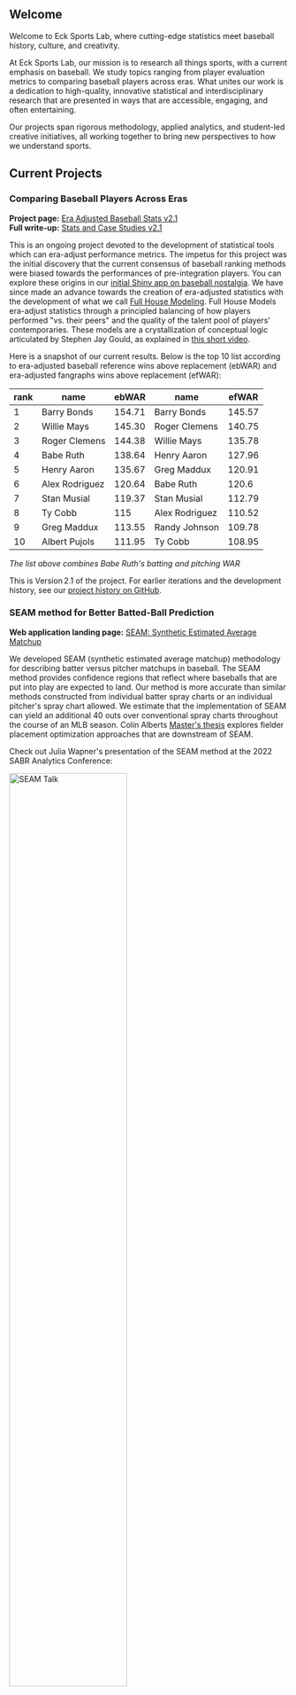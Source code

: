 ## Welcome  

Welcome to Eck Sports Lab, where cutting-edge statistics meet baseball history, culture, and creativity.  

At Eck Sports Lab, our mission is to research all things sports, with a current emphasis on baseball. We study topics ranging from player evaluation metrics to comparing baseball players across eras. What unites our work is a dedication to high-quality, innovative statistical and interdisciplinary research that are presented in ways that are accessible, engaging, and often entertaining.  

Our projects span rigorous methodology, applied analytics, and student-led creative initiatives, all working together to bring new perspectives to how we understand sports.  


## Current Projects 

### Comparing Baseball Players Across Eras

**Project page:** [Era Adjusted Baseball Stats v2.1](https://eckeraadjustment.web.illinois.edu/)  
**Full write‑up:** [Stats and Case Studies v2.1](https://eckeraadjustment.web.illinois.edu/era_adjusted_V2.1.html)

This is an ongoing project devoted to the development of statistical tools which can era-adjust performance metrics. The impetus for this project was the initial discovery that the current consensus of baseball ranking methods were biased towards the performances of pre-integration players. You can explore these origins in our [initial Shiny app on baseball nostalgia](https://deck13.shinyapps.io/challenging_baseball_nostalgia/?_ga=2.63424943.1066016428.1662040173-852280612.1656705949). We have since made an advance towards the creation of era-adjusted statistics with the development of what we call [Full House Modeling](https://projecteuclid.org/journals/annals-of-applied-statistics/volume-19/issue-2/Comparing-baseball-players-across-eras-via-novel-Full-House-Modeling/10.1214/24-AOAS1992.short). Full House Models era-adjust statistics through a principled balancing of how players performed "vs. their peers" and the quality of the talent pool of players' contemporaries. These models are a crystallization of conceptual logic articulated by Stephen Jay Gould, as explained in [this short video](https://www.youtube.com/watch?v=BNM6ait4LOc).

Here is a snapshot of our current results. Below is the top 10 list according to era-adjusted baseball reference wins above replacement (ebWAR) and era-adjusted fangraphs wins above replacement (efWAR):

rank | name | ebWAR | name | efWAR
| -- | ------- | ---- | ------ | ---- |
1  | Barry Bonds	| 154.71 | Barry Bonds	  | 145.57
2  | Willie Mays	| 145.30 | Roger Clemens  | 140.75
3  | Roger Clemens	| 144.38 | Willie Mays	  | 135.78
4  | Babe Ruth		| 138.64 | Henry Aaron	  | 127.96
5  | Henry Aaron	| 135.67 | Greg Maddux	  | 120.91
6  | Alex Rodriguez	| 120.64 | Babe Ruth	  | 120.6
7  | Stan Musial	| 119.37 | Stan Musial	  | 112.79
8  | Ty Cobb		| 115    | Alex Rodriguez | 110.52
9  | Greg Maddux	| 113.55 | Randy Johnson  | 109.78
10 | Albert Pujols	| 111.95 | Ty Cobb	  | 108.95

*The list above combines Babe Ruth's batting and pitching WAR*

This is Version 2.1 of the project. For earlier iterations and the development history, see our [project history on GitHub](https://github.com/ecklab/era-adjustment-app-supplement).


### SEAM method for Better Batted-Ball Prediction

**Web application landing page:** [SEAM: Synthetic Estimated Average Matchup](https://seam.stat.illinois.edu/)

We developed SEAM (synthetic estimated average matchup) methodology for describing batter versus pitcher matchups in baseball. The SEAM method provides confidence regions that reflect where baseballs that are put into play are expected to land. Our method is more accurate than similar methods constructed from individual batter spray charts or an individual pitcher's spray chart allowed. We estimate that the implementation of SEAM can yield an additional 40 outs over conventional spray charts throughout the course of an MLB season. Colin Alberts [Master's thesis](https://github.com/colalb1/SEAM-Fielder-Optimization) explores fielder placement optimization approaches that are downstream of SEAM.

Check out Julia Wapner's presentation of the SEAM method at the 2022 SABR Analytics Conference:

<a href="https://www.youtube.com/watch?v=I4k79lF7O1s&ab_channel=SABRvideos">
  <img src="images/SEAMtalk.png" alt="SEAM Talk" style="width:65%; height:auto;">
</a>


### Teaching Resources

Eck Sports Lab develops open-access materials that connect classroom concepts in statistics to contemporary research problems in sports analytics. These resources are designed to help students and instructors explore modern methods in a tangible, data-driven way.

#### Binomial Distribution: Comparing Baseball Players Across Eras

A teaching vignette that introduces the Binomial distribution using baseball data and connects introductory probability to real-world modeling with [era-adjusted WAR](https://eckeraadjustment.web.illinois.edu/).  This resource includes reproducible R code, data from the [baseball reference](https://www.baseball-reference.com/) and the [fullhouse](https://github.com/DEck13/fullhouse) R package, and visualizations illustrating how simple probability models can reveal systematic bias in historical rankings. **[Read it here](binomial-baseball.html)**

#### Probability Integral Transformation, Order Statistics, and Full House Modeling

A teaching vignette that introduces the core ideas behind Full House Modeling (FHM) and its applications to era-adjusted WAR. This resource builds statistical intuition for the probability integral transform and the distribution of order statistics, showing how these concepts form the foundation of FHM. It includes reproducible R code, visual examples, and data from the [Lahman](https://cran.radicaldevelop.com/web/packages/Lahman/index.html) R package. **[Read it here](https://cran.r-project.org/web/packages/Lahman/vignettes/FHM-primer.html)**


### Featured Student Content

At Eck Sports Lab, our students are creating innovative, public-facing projects that bring our research to wider audiences. From newsletters to YouTube channels to interactive games, here are some highlights:  

#### The Era Curveball

A Substack newsletter by **Idrees Muhammad Kudaimi** featuring player profiles through the lens of era-adjusted baseball statistics obtained via Full House Modeling. It blends rigorous analysis with sharp, entertaining commentary. **[Check it out](https://eracurveball.substack.com/)**

#### DataDugout YouTube Channel

A YouTube channel by **Christopher Ye** that covers baseball broadly, with a current focus on player profiles and storytelling powered by era-adjusted baseball statistics. **[Check it out](https://www.youtube.com/@datadagoat)**

#### 2v2 Baseball Death Match

An R Shiny–based retro arcade simulation video game by **Logan Blancett**, originally inspired by a STAT 430 group project led by Aidan Glickman. The game simulates 7-inning matchups where two teams of a batter and pitcher face off, with simulator logic using Statcast data and similarity scores derived from our SEAM project. Check it out (click game artwork below to go to game):

<a href="https://loganmblancett.shinyapps.io/BaseballDeathmatch/">
  <img src="images/2V2-Baseball-Deathmatch.jpeg" alt="SEAM Talk" style="width:60%; height:auto;">
</a>




## Recent News and Events

 - **10/07/25**: Logan Blancett released version 1.0.0 of [*2v2 Baseball Death Match*](https://loganmblancett.shinyapps.io/BaseballDeathmatch/), an R Shiny–based retro arcade simulation video game.
 - **10/06/25**: Idrees Muhammad Kudaimi launched [*The Era Curveball*](https://eracurveball.substack.com/), a substack newsletter featuring player profiles through the lens of era-adjusted baseball statistics.
 - **08/22/25** and **08/24/25**: Daniel J. Eck presented a talk titled "Full House Modeling: Rethinking Fairness, Extremes, and Historical Comparison in Statistics" at, respectively, EcoSta and Saberseminar.
 - **08/21/25**: Christopher Ye uploaded a [video essay](https://www.youtube.com/watch?v=HGljhonuYGs) on Willie Stargell's under appreciated power as told through the lens of era-adjusted statistics.
 - **08/12/25**: Our era‑adjusted baseball research was featured in [*New York Times Science*](https://www.nytimes.com/2025/08/12/science/baseball-statistics-babe-bonds.html)!
 - **07/08/25**: Christopher Ye uploaded a [video essay](https://www.youtube.com/watch?v=Rb1xX6kUO84) on an under-appreciated all-time great player through the lens of era-adjusted WAR.
 - **05/29/25**: Our paper ["Comparing baseball players across eras via novel Full House Modeling"](https://projecteuclid.org/journals/annals-of-applied-statistics/volume-19/issue-2/Comparing-baseball-players-across-eras-via-novel-Full-House-Modeling/10.1214/24-AOAS1992.short) has been published at *Annals of Applied Statistics*! A [preprint version](https://www.e-publications.org/ims/submission/AOAS/user/submissionFile/64774?confirm=94cf39e4) is also available. The interdisciplinary nature of this work was highlighted by the [UIUC Statistics Department](https://stat.illinois.edu/news/2025-06-02/illinois-researchers-publish-interdisciplinary-era-adjusting-baseball-study).
 - **05/27/25**: Foolish Baseball featured our era-adjusted WAR statistic in his tour de force [video on Hank Aaron's unparalleled consistency](https://www.youtube.com/watch?v=k_3aAw5iY4k).


## Historical Milestones

 - **08/12/25**: Our era‑adjusted baseball research was featured in [*New York Times Science*](https://www.nytimes.com/2025/08/12/science/baseball-statistics-babe-bonds.html) and was on the front page of the 08/13/25 print edition!
 - **03/13/23**: Our era-adjusted methodology and interdisciplinary collaboration was [featured](https://stat.illinois.edu/news/2023-03-13/statistics-and-story-baseballs-two-languages) by the College of Liberal Arts and Sciences at University of Illinois Urbana-Champaign.
 - The Eck Sports Lab is collaborating with the Chicago Cubs on a joint undergraduate research mentorship program.


## People 

<div style="display: flex; flex-direction: column;">

<div style="display: flex; margin-bottom: 20px;">
    <img src="images/dje13.png" alt="Person 1" style="width:75px;height:75px; margin-right: 20px;">
    <p style="text-align: justify;"><a href = "https://publish.illinois.edu/danieleck/">Daniel J. Eck</a> is a Statistics professor at the University of Illinois Urbana-Champaign. He is an active researcher in baseball analytics and has recently developed a topics course devoted to <a href = "https://stat.illinois.edu/news/2022-12-19/new-statistics-course-takes-swing-baseball-analytics">Baseball Analytics</a>.</p>
</div>

<div style="display: flex; margin-bottom: 20px;">
    <img src="images/burgosjr.png" alt="Person 2" style="width:75px;height:75px; margin-right: 20px;">
    <p style="text-align: justify;"><a href = "https://history.illinois.edu/directory/profile/burgosjr">Adrian Burgos Jr.</a> is a History professor at the University of Illinois Urbana-Champaign.  He has written numerous books and articles and has taught numerous classes devoted to baseball history. Recently, Adrian served on Hall of Fame Committees which enshrined Bud Fowler, Gil Hodges, Jim Kaat, Minnie Minoso, Tony Oliva, and Buck O’Neil.</p>
</div> 

<div style="display: flex; margin-bottom: 20px;">
    <img src="images/shenyan.jpg" alt="Person 3" style="width:75px;height:75px; margin-right: 20px;">
    <p style="text-align: justify;">
        <a href="https://www.linkedin.com/in/shen-yan-87a09812b/">Shen Yan</a> 
        is currently a postdoc with Professor Bo Li in the Department of Statistics at the University of Illinois Urbana-Champaign. 
        He successfully defended his PhD dissertation on 
        <a href="https://www.ideals.illinois.edu/items/131675">Full House Methodology</a>, 
        a framework for fair cross-era comparisons in baseball and beyond. Shen plays an active role in research and advising students.
    </p>
</div>
 
<div style="display: flex; margin-bottom: 20px;">
    <img src="images/ddalpiaz.png" alt="Person 4" style="width:75px;height:75px; margin-right: 20px;">
    <p style="text-align: justify;"><a href = "https://daviddalpiaz.org/">David Dalpiaz</a> is a Computer Science professor at the University of Illinois Urbana-Champaign. He is an active researcher in baseball analytics.</p>
</div>
 
<div style="display: flex; margin-bottom: 20px;">
    <img src="images/chris_kinson.jpg" alt="Person 5" style="width:75px;height:75px; margin-right: 20px;">
    <p style="text-align: justify;"><a href = "https://chriskinson.com/">Christopher Kinson</a> is a Statistics professor at the University of Illinois Urbana-Champaign. He is an active data science educator.</p>
</div> 

<div style="display: flex; margin-bottom: 20px;">
    <img src="images/ryan_to.jpg" alt="Person 6" style="width:75px;height:75px; margin-right: 20px;">
    <p style="text-align: justify;">
        <a href="https://www.linkedin.com/in/ryan-to-23aa79221/">Ryan To</a> 
        is a Computer Science student at the University of Illinois Urbana-Champaign. 
        He is working on a baseball game simulator with the Chicago Cubs, helps facilitate lab research projects, 
        and mentors student-led content creation initiatives within the lab.
    </p>
</div>

<div style="display: flex; margin-bottom: 20px;">
    <img src="images/idrees_muhammad_kudaimi.jpg" alt="Person 7" style="width:75px;height:75px; margin-right: 20px;">
    <p style="text-align: justify;"><a href = "https://www.linkedin.com/in/idrees-muhammad-kudaimi/">Idrees Muhammad Kudaimi</a> is a Chemistry student at the University of Illinois Urbana-Champaign. He is contributing to content development for the Full House Modeling project. He launched the Era Curveball Substack newsletter.</p>
</div> 

<div style="display: flex; margin-bottom: 20px;">
    <img src="images/rohan_nakra.jpg" alt="Person 8" style="width:75px;height:75px; margin-right: 20px;">
    <p style="text-align: justify;"><a href = "https://www.linkedin.com/in/rohan-nakra-95b91431a/">Rohan Nakra</a> is an Engineering student at the University of Illinois Urbana-Champaign. He is currently working to update the SEAM project with up-to-date batted ball distributions for specific batter-pitcher matchups.  </p>
</div> 

<div style="display: flex; margin-bottom: 20px;">
    <img src="images/chistopher_ye.jpg" alt="Person 9" style="width:75px;height:75px; margin-right: 20px;">
    <p style="text-align: justify;"><a href = "https://www.linkedin.com/in/christopher-ye-22517b343/">Christopher Ye</a> is a Statistics student at the University of Illinois Urbana-Champaign. He is contributing to content development for the Full House Modeling project. Check out his <a href = "https://www.youtube.com/results?search_query=datadugout">DataDugout</a> YouTube channel. </p>
</div> 

<div style="display: flex; margin-bottom: 20px;">
    <img src="images/logan_blancett.jpg" alt="Person 10" style="width:75px;height:75px; margin-right: 20px;">
    <p style="text-align: justify;"><a href = "https://www.linkedin.com/in/logan-blancett-754336253/">Logan Blancett</a> is a Statistics student at the University of Illinois Urbana-Champaign. He is developing a Shiny-based baseball simulation game, <i>2v2 Baseball Death Match</i>, and also mentors student-led content creation projects within the lab. </p>
</div> 

</div>


## Alumni Working in Baseball

<div style="display: flex; flex-direction: column;">

<div style="display: flex; margin-bottom: 20px;">
    <img src="images/jack_banks.jpg" alt="Person 1" style="width:75px;height:75px; margin-right: 20px;">
    <p style="text-align: justify;"><a href = "https://www.linkedin.com/in/jack-banks2/">Jack C. Banks</a> (2023) is currently working as a Performance Science Analyst for the <b>New York Yankees</b>. He worked on a baseball season simulator with the Chicago Cubs. Check out his <a href = "http://jackbanks.web.illinois.edu/">website</a>.</p>
</div>

<div style="display: flex; margin-bottom: 20px;">
    <img src="images/julia_wapner.jpg" alt="Person 2" style="width:75px;height:75px; margin-right: 20px;">
    <p style="text-align: justify;"><a href = "https://www.linkedin.com/in/julia-wapner-72b418199/">Julia Wapner</a> (2022) is currently working as a Junior Data Scientist for the <b>Baltimore Orioles</b>. She helped develop the second version (current version) of the SEAM application.</p>
</div> 

<div style="display: flex; margin-bottom: 20px;">
    <img src="images/charles_young.jpg" alt="Person 3" style="width:75px;height:75px; margin-right: 20px;">
    <p style="text-align: justify;"><a href = "https://www.linkedin.com/in/charles-young-2aa709136/">Charles Young</a> (2020) is currently working as a Senior Software Engineer with the <b>Pittsburgh Pirates</b>. He helped develop the first version of the SEAM application. He created the Illini Analytics group at University of Illinois Urbana-Champaign. His collaborations with physicist and baseball expert <a href = "http://baseball.physics.illinois.edu/">Alan Nathan</a> and the UIUC baseball team were made into a <a href = "https://www.youtube.com/watch?v=mcHA385-6P0">documentary</a>.</p>
</div>   

</div> 


## Alumni 

<div style="display: flex; flex-direction: column;">

<div style="display: flex; margin-bottom: 20px;">
    <img src="images/ashrith_anumala.jpg" alt="Person 1" style="width:75px;height:75px; margin-right: 20px;">
    <p style="text-align: justify;"><a href = "https://www.linkedin.com/in/ashrithanumala/">Ashrith Anumala</a> (2025) is a Computer Science and Statistics student at the University of Illinois Urbana-Champaign. He is working on a baseball game simulator with the Chicago Cubs.</p>
</div> 

<div style="display: flex; margin-bottom: 20px;">
    <img src="images/colin_doherty.jpg" alt="Person 2" style="width:75px;height:75px; margin-right: 20px;">
    <p style="text-align: justify;"><a href = "https://www.linkedin.com/in/colinmdoherty/">Colin Doherty</a> (2025) is a Statistics student at the University of Illinois Urbana-Champaign. He is working on a baseball game simulator with the Chicago Cubs.</p>
</div> 

<div style="display: flex; margin-bottom: 20px;">
    <img src="images/zheer_wang.jpg" alt="Person 3" style="width:75px;height:75px; margin-right: 20px;">
    <p style="text-align: justify;"><a href = "https://www.linkedin.com/in/zheer-wang/">Ava (Zheer) Wang</a> (2025) is a Computer Science and Statistics student at the University of Illinois Urbana-Champaign. She developed public-facing content for the Full House Modeling project.</p>
</div> 

<div style="display: flex; margin-bottom: 20px;">
    <img src="images/mohit_singh.jpg" alt="Person 4" style="width:75px;height:75px; margin-right: 20px;">
    <p style="text-align: justify;"><a href = "https://www.linkedin.com/in/mohit-singh-5b4b351b3/">Mohit Singh</a> (2025) is a Computer Science and Statistics student at the University of Illinois Urbana-Champaign. He is developing public-facing content for the Full House Modeling project.</p>
</div> 

<div style="display: flex; margin-bottom: 20px;">
    <img src="images/colin_alberts.jpg" alt="Person 5" style="width:75px;height:75px; margin-right: 20px;">
    <p style="text-align: justify;"><a href = "https://www.linkedin.com/in/colin-alberts/">Colin Alberts</a> (2024) is a data scientist at CISCO. He was an Applied Mathematics MS student at the University of Illinois Urbana-Champaign. He completed a Master's thesis on working on fielder placement optimization. See his GitHub repo <a href = "https://github.com/colalb1/SEAM-Fielder-Optimization">here</a>.</p>
</div>

<div style="display: flex; margin-bottom: 20px;">
    <img src="images/jamin_kim.jpg" alt="Person 6" style="width:75px;height:75px; margin-right: 20px;">
    <p style="text-align: justify;"><a href = "https://www.linkedin.com/in/jamin-kim-69aa7920a/">Jamin Kim</a> (2024) is a Statistics graduate from the University of Illinois Urbana-Champaign. He worked on a baseball game simulator with the Chicago Cubs.</p>
</div> 

<div style="display: flex; margin-bottom: 20px;">
    <img src="images/aidan_glickman.jpg" alt="Person 7" style="width:75px;height:75px; margin-right: 20px;">
    <p style="text-align: justify;"><a href = "https://www.aidanglickman.com/">Aidan Glickman</a> (2023) is a Computer Science graduate from the University of Illinois Urbana-Champaign. He led a STAT 430 group that developed the initial proof of concept for our baseball video game simulator.</p>
</div> 

<div style="display: flex; margin-bottom: 20px;">
    <img src="images/fieldOdreams.png" alt="Person 8" style="width:75px;height:75px; margin-right: 20px;">
    <p style="text-align: justify;"><a href = "https://www.linkedin.com/in/michael-escobedo-76b452209/">Michael Escobedo</a> (2023) is a Statistics graduate from the University of Illinois Urbana-Champaign. He worked on a baseball season simulator with the Chicago Cubs.</p>
</div> 
 
<div style="display: flex; margin-bottom: 20px;">
    <img src="images/christian_chase.jpg" alt="Person 9" style="width:75px;height:75px; margin-right: 20px;">
    <p style="text-align: justify;"><a href = "https://www.linkedin.com/in/christian-chase/">Christian Chase Jr.</a> (2022) worked as a Player Development Intern with the Chicago White Sox. He wrote his University of Florida honors thesis on "<a href = "https://ufdcimages.uflib.ufl.edu/AA/00/08/82/59/00001/Chase_Christian_Honors_Project.pdf">Predicting situation-specific OPS in MLB</a>", and is currently a J.D. Candidate at Vanderbilt University Law School.</p>
</div>  
 
 
</div> 

<br>

([logo image credit](https://tvline.com/2022/08/12/tv-ratings-field-of-dreams-game-mlb/))


